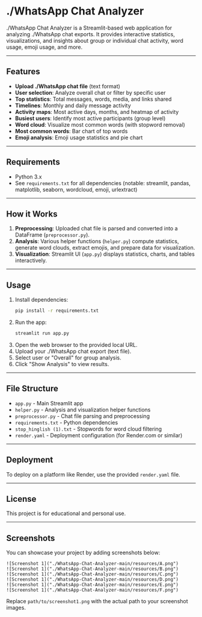 # ./WhatsApp Chat Analyzer

./WhatsApp Chat Analyzer is a Streamlit-based web application for analyzing ./WhatsApp chat exports. It provides interactive statistics, visualizations, and insights about group or individual chat activity, word usage, emoji usage, and more.

---

## Features

- **Upload ./WhatsApp chat file** (text format)
- **User selection**: Analyze overall chat or filter by specific user
- **Top statistics**: Total messages, words, media, and links shared
- **Timelines**: Monthly and daily message activity
- **Activity maps**: Most active days, months, and heatmap of activity
- **Busiest users**: Identify most active participants (group level)
- **Word cloud**: Visualize most common words (with stopword removal)
- **Most common words**: Bar chart of top words
- **Emoji analysis**: Emoji usage statistics and pie chart

---

## Requirements

- Python 3.x
- See `requirements.txt` for all dependencies (notable: streamlit, pandas, matplotlib, seaborn, wordcloud, emoji, urlextract)

---

## How it Works

1. **Preprocessing**: Uploaded chat file is parsed and converted into a DataFrame (`preprocessor.py`).
2. **Analysis**: Various helper functions (`helper.py`) compute statistics, generate word clouds, extract emojis, and prepare data for visualization.
3. **Visualization**: Streamlit UI (`app.py`) displays statistics, charts, and tables interactively.

---

## Usage

1. Install dependencies:
   ```sh
   pip install -r requirements.txt
   ```
2. Run the app:
   ```sh
   streamlit run app.py
   ```
3. Open the web browser to the provided local URL.
4. Upload your ./WhatsApp chat export (text file).
5. Select user or "Overall" for group analysis.
6. Click "Show Analysis" to view results.

---

## File Structure

- `app.py` - Main Streamlit app
- `helper.py` - Analysis and visualization helper functions
- `preprocessor.py` - Chat file parsing and preprocessing
- `requirements.txt` - Python dependencies
- `stop_hinglish (1).txt` - Stopwords for word cloud filtering
- `render.yaml` - Deployment configuration (for Render.com or similar)

---

## Deployment

To deploy on a platform like Render, use the provided `render.yaml` file.

---

## License

This project is for educational and personal use.

---

## Screenshots

You can showcase your project by adding screenshots below:

```
![Screenshot 1]("./WhatsApp-Chat-Analyzer-main/resources/A.png")
![Screenshot 1]("./WhatsApp-Chat-Analyzer-main/resources/B.png")
![Screenshot 1]("./WhatsApp-Chat-Analyzer-main/resources/C.png")
![Screenshot 1]("./WhatsApp-Chat-Analyzer-main/resources/D.png")
![Screenshot 1]("./WhatsApp-Chat-Analyzer-main/resources/E.png")
![Screenshot 1]("./WhatsApp-Chat-Analyzer-main/resources/F.png")

```

Replace `path/to/screenshot1.png` with the actual path to your screenshot images.

